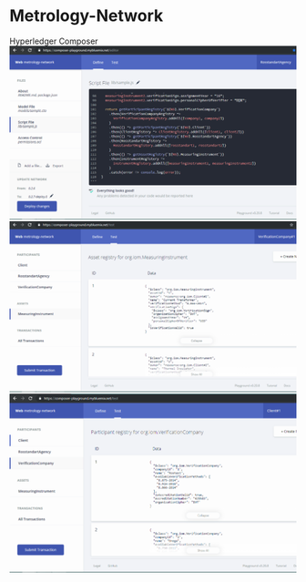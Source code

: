 # Metrology-Network
Hyperledger Composer
![](https://github.com/ArtemBaskal/Metrology-Network/blob/master/1.PNG)
![](https://github.com/ArtemBaskal/Metrology-Network/blob/master/2.PNG)
![](https://github.com/ArtemBaskal/Metrology-Network/blob/master/3.PNG)
